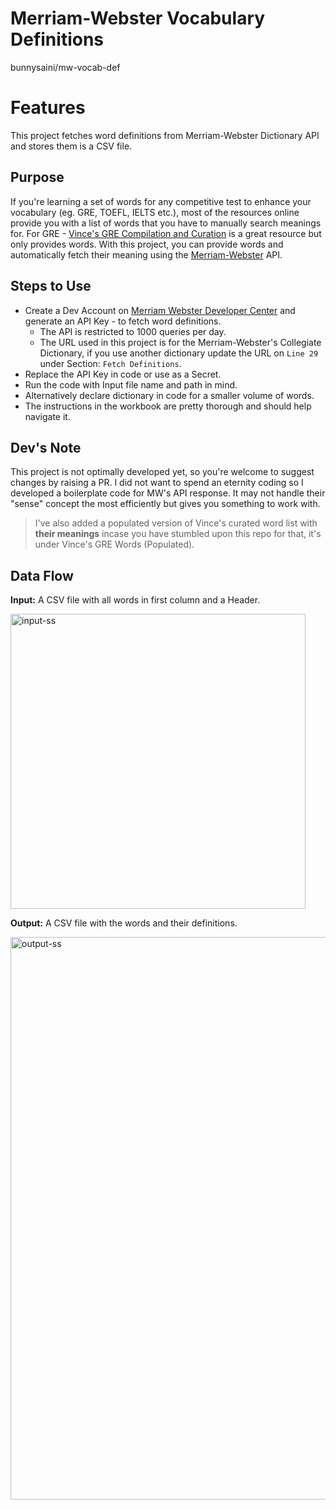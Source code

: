 # Merriam-Webster Vocabulary Definitions
bunnysaini/mw-vocab-def

# Features
This project fetches word definitions from Merriam-Webster Dictionary API and stores them is a CSV file.

## Purpose
If you're learning a set of words for any competitive test to enhance your vocabulary (eg. GRE, TOEFL, IELTS etc.), most of the resources online provide you with a list of words that you have to manually search meanings for. For GRE - [Vince's GRE Compilation and Curation](https://docs.google.com/spreadsheets/d/1K4gS--jbDYbdlqem6Hir3FAwvLB9dFxNCLftE3ePduk/edit#gid=504162758) is a great resource but only provides words. With this project, you can provide words and automatically fetch their meaning using the [Merriam-Webster](https://www.merriam-webster.com) API.

## Steps to Use 
- Create a Dev Account on [Merriam Webster Developer Center](https://dictionaryapi.com) and generate an API Key - to fetch word definitions.
  - The API is restricted to 1000 queries per day.
  - The URL used in this project is for the Merriam-Webster's Collegiate Dictionary, if you use another dictionary update the URL on `Line 29` under Section: `Fetch Definitions`.
- Replace the API Key in code or use as a Secret.
- Run the code with Input file name and path in mind.
- Alternatively declare dictionary in code for a smaller volume of words.
- The instructions in the workbook are pretty thorough and should help navigate it.

## Dev's Note
This project is not optimally developed yet, so you're welcome to suggest changes by raising a PR. I did not want to spend an eternity coding so I developed a boilerplate code for MW's API response. It may not handle their "sense" concept the most efficiently but gives you something to work with.
> I've also added a populated version of Vince's curated word list with **their meanings** incase you have stumbled upon this repo for that, it's under Vince's GRE Words (Populated).

## Data Flow
**Input:** A CSV file with all words in first column and a Header.

<img width="472" alt="input-ss" src="https://github.com/bunnysaini/mw-vocab-def/assets/83510385/6f0631b6-e168-4557-a59f-ea9f733b2bde">


**Output:** A CSV file with the words and their definitions.

<img width="900" alt="output-ss" src="https://github.com/bunnysaini/mw-vocab-def/assets/83510385/77f670d1-d807-45c9-9172-66962fe893ce">
